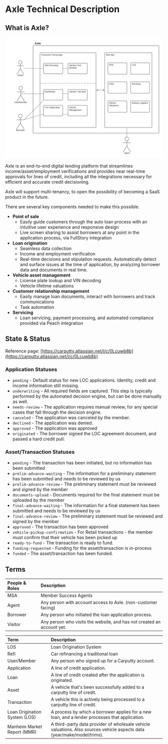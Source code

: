 # Axle Technical Description

## What is Axle?

![](.gitbook/assets/axle-system-environment.png)

Axle is an end-to-end digital lending platform that streamlines income/asset/employment verifications and provides near real-time approvals for lines of credit, including all the integrations necessary for efficient and accurate credit decisioning.

Axle will support multi-tenancy, to open the possibility of becoming a SaaS product in the future.

There are several key components needed to make this possible.

* **Point of sale**
  * Easily guide customers through the auto loan process with an intuitive user experience and responsive design
  * Live screen sharing to assist borrowers at any point in the application process, via FullStory integration
* **Loan origination**
  * Seamless data collection
  * Income and employment verification
  * Real-time decisions and stipulation requests. Automatically detect and surface issues at the time of application, by analyzing borrower data and documents in real time.
* **Vehicle asset management**
  * License plate lookup and VIN decoding
  * Vehicle lifetime valuations
* **Customer relationship management**
  * Easily manage loan documents, interact with borrowers and track communications
  * Task automation
* **Servicing**
  * Loan servicing, payment processing, and automated compliance provided via Peach integration

## State & Status

Reference page: [https://carputty.atlassian.net/l/c/0Lcuwb8b](https://carputty.atlassian.net/l/c/0Lcuwb8b)

### Application Statuses <a id="Application-Statuses"></a>

* `pending` - Default status for new LOC applications. Identity, credit and income information still missing.
* `underwriting` - All required fields are captured. This step is typically performed by the automated decision engine, but can be done manually as well.
* `needs-review` - The application requires manual review, for any special cases that fall through the decision engine.
* `canceled` - The application was canceled by the member.
* `declined` - The application was denied.
* `approved` - The application was approved
* `originated` - The borrower signed the LOC agreement document, and passed a hard credit pull.

### Asset/Transaction Statuses <a id="Asset/Transaction-Statuses"></a>

* `pending` - The transaction has been initiated, but no information has been submitted
* `prelim-advance-waiting` - The information for a preliminary statement has been submitted and needs to be reviewed by us
* `prelim-advance-review` - The preliminary statement must be reviewed and signed by the member
* `documents-upload` - Documents required for the final statement must be uploaded by the member
* `final-advance-waiting` - The information for a final statement has been submitted and needs to be reviewed by us
* `final-advance-review` - The preliminary statement must be reviewed and signed by the member
* `approved` - The transaction has been approved
* `vehicle-pickup-confirmation` - For Retail transactions - the member must confirm that their vehicle has been picked up
* `ready-to-fund` - The transaction is ready to fund.
* `funding-requested` - Funding for the asset/transaction is in-process
* `funded` - The asset/transaction has been funded.

## Terms

| People & Roles | Description |
| :--- | :--- |
| MSA | Member Success Agents |
| Agent | Any person with account access to Axle. \(non-customer facing\) |
| Borrower | Any person who initiated the loan application process. |
| Visitor | Any person who visits the website, and has not created an account yet. |

| Term | Description |
| :--- | :--- |
| LOS | Loan Origination System |
| Refi | Car refinancing a traditional loan |
| User/Member | Any person who signed up for a Carputty account. |
| Application | A line of credit application. |
| Loan | A line of credit created after the application is originated. |
| Asset | A vehicle that's been successfully added to a carputty line of credit. |
| Transaction | A vehicle this is actively being processed to a carputty line of credit. |
| Loan Origination System \(LOS\) | A process by which a borrower applies for a new loan, and a lender processes that application. |
| Manheim Market Report \(MMR\) | A third-party data provider of wholesale vehicle valuations. Also sources vehicle aspects data \(year/make/model/trims\). |

